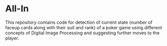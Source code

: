 # All-In

This repository contains code for detection of current state (number of faceup cards along with their suit and rank) of a poker game using different concepts of Digital Image Processing and suggesting further moves to the player.
